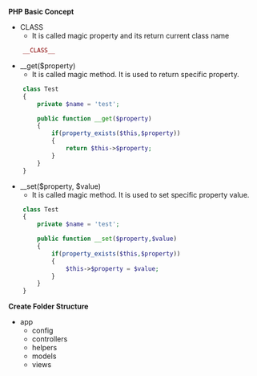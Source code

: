 **PHP Basic Concept**
- CLASS
    - It is called magic property and its return current class name
```php
    __CLASS__
```

- __get($property)
    - It is called magic method. It is used to return specific property.
```php
    class Test
    {
        private $name = 'test';

        public function __get($property)
        {
            if(property_exists($this,$property))
            {
                return $this->$property;
            }
        }
    }
```
- __set($property, $value)
    - It is called magic method. It is used to set specific property value.

```php
    class Test
    {
        private $name = 'test';

        public function __set($property,$value)
        {
            if(property_exists($this,$property))
            {
                $this->$property = $value;
            }
        }
    }
```

**Create Folder Structure**
- app
    - config
    - controllers
    - helpers
    - models
    - views
    

